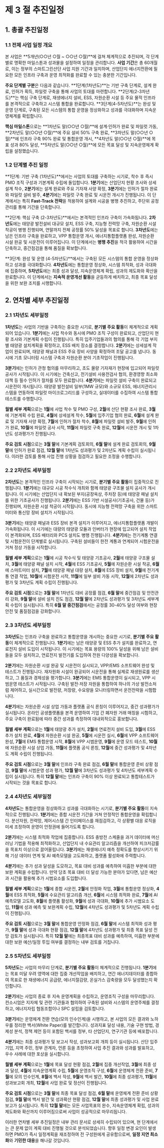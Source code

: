 # 제 3 절 추진일정

## 1. 총괄 추진일정

### 1.1 전체 사업 일정 개요

본 사업은 **5개년(○○년 ○월 ~ ○○년 ○월)**에 걸쳐 체계적으로 추진되며, 각 단계별로 명확한 마일스톤과 성과물을 설정하여 일정을 관리합니다. **사업 기간**은 총 60개월로, 이는 정부의 스마트그린산단 사업 지원 기간과 일치하며, 산업단지 에너지전환에 필요한 모든 인프라 구축과 운영 최적화를 완료할 수 있는 충분한 기간입니다.

**주요 단계별 구분**은 다음과 같습니다. **1단계(1차년도)**는 기반 구축 단계로, 설계 완료, 인허가 획득, 파일럿 구축을 통해 사업의 토대를 마련합니다. **2단계(2-3차년도)**는 핵심 구축 단계로, 재생에너지 설비, ESS, 자원순환 시설 등 주요 물적 인프라를 본격적으로 구축하고 시스템 통합을 완료합니다. **3단계(4-5차년도)**는 완성 및 운영 단계로, 구축된 모든 시스템의 통합 운영을 정상화하고 성과를 극대화하며 지속운영체계를 확립합니다.

**핵심 마일스톤**으로는 **1차년도 말(○○년 ○월)**에 설계·인허가 완료 및 파일럿 가동, **2차년도 말(○○년 ○월)**에 주요 설비 50% 구축 완료, **3차년도 말(○○년 ○월)**에 인프라 구축 90% 완료 및 통합운영 개시, **4차년도 말(○○년 ○월)**에 목표 성과 80% 달성, **5차년도 말(○○년 ○월)**에 모든 목표 달성 및 지속운영체계 확립을 설정했습니다.

### 1.2 단계별 추진 일정

**1단계: 기반 구축 (1차년도)**에서는 사업의 토대를 구축하는 시기로, 착수 후 즉시 PMO 조직 구성과 기본계획 수립에 돌입합니다. **1분기**에는 산업단지 현황 조사와 상세설계 착수, **2분기**에는 설계 완료와 주요 기자재 사양 확정, **3분기**에는 인허가 절차 완료와 파일럿 설비 발주, **4분기**에는 파일럿 구축 완료 및 시운전 개시가 진행됩니다. 이 단계에서는 특히 **Fast-Track 전략**을 적용하여 설계와 시공을 병행 추진하고, 주단위 공정관리를 통해 기간을 단축합니다.

**2단계: 핵심 구축 (2-3차년도)**에서는 본격적인 인프라 구축이 가속화됩니다. **2차년도**에는 태양광 발전설비 대규모 설치, ESS 구축, 지능형 전력망 구축, 자원순환 시설 착공이 병행 진행되며, 연말까지 전체 공정률 50% 달성을 목표로 합니다. **3차년도**에는 남은 인프라 구축을 완료하고, VPP 통합운영 개시, 에너지통합플랫폼 완성, 자원순환 시설 완공 및 시운전이 이루어집니다. 이 단계에서는 **병행 추진**을 적극 활용하여 시간을 단축하고, 중간점검을 통해 품질을 확보합니다.

**3단계: 완성 및 운영 (4-5차년도)**에서는 구축된 모든 시스템의 통합 운영을 정상화하고 성과를 극대화합니다. **4차년도**에는 통합운영 정상화, 시스템 최적화, 성과 극대화에 집중하며, **5차년도**에는 최종 성과 달성, 지속운영체계 확립, 성과의 제도화와 확산을 완료합니다. 이 단계에서는 **지속적 운영개선 활동**을 균등하게 배치하고, 최종 목표 달성을 위한 보완 조치를 시행합니다.

## 2. 연차별 세부 추진일정

### 2.1 1차년도 세부일정

**1차년도**는 사업의 기반을 구축하는 중요한 시기로, **분기별 주요 활동**이 체계적으로 계획되어 있습니다. **1분기**에는 사업 착수와 동시에 PMO 조직 구성이 완료되고, 산업단지 현황 조사와 기본계획 수립이 진행됩니다. 특히 입주기업들과의 협의를 통해 각 기업 부지별 태양광 설치계획을 확정하고, ESS 배치 장소를 결정합니다. **2분기**에는 상세설계 작업이 완료되며, 태양광 패널과 ESS 주요 장비 사양을 확정하여 조달 공고를 냅니다. 동시에 기초 모니터링 시스템 구축과 자원순환 분야 기초작업이 진행됩니다.

**3분기**에는 인허가 관청 협의를 마무리하고, 초도 물량 기자재가 현장에 입고되어 파일럿 공사가 시작됩니다. 이 시기에는 건축신고, 전기설비 사용전검사 협의, 환경영향 최소화 대책 등 필수 인허가 절차를 모두 완료합니다. **4분기**에는 파일럿 설비 구축이 완료되고 시운전이 개시됩니다. 태양광 발전설비 일부(1MW 규모)와 소규모 ESS, 에너지관리시스템을 연동하여 파일럿 마이크로그리드를 구성하고, 실데이터를 수집하여 시스템 통합 테스트를 수행합니다.

**월별 세부 계획**으로는 **1월**에 사업 착수 및 PMO 구성, **2월**에 산단 현황 조사 완료, **3월**에 기본계획 수립 완료, **4월**에 상세설계 착수, **5월**에 입주기업 협의 완료, **6월**에 설계 완료 및 기자재 사양 확정, **7월**에 인허가 절차 착수, **8월**에 파일럿 설비 발주, **9월**에 인허가 완료, **10월**에 파일럿 공사 시작, **11월**에 파일럿 구축 완료, **12월**에 시운전 개시 및 1차년도 성과평가가 진행됩니다.

**주요 검토 시점**으로는 **3월 말**에 기본계획 검토회의, **6월 말**에 설계 완료 검토회의, **9월 말**에 인허가 완료 점검, **12월 말**에 1차년도 성과평가 및 2차년도 계획 수립이 실시됩니다. 이러한 검토를 통해 사업 진행 상황을 점검하고 필요한 조정을 수행합니다.

### 2.2 2차년도 세부일정

**2차년도**는 본격적인 인프라 구축이 시작되는 시기로, **분기별 주요 활동**이 집중적으로 진행됩니다. **1분기**에는 대규모 시공 착수식 개최와 함께 태양광 구조물 설치 공사가 개시됩니다. 이 시기에는 산업단지 내 확보된 부지(공장옥상, 주차장 등)에 태양광 패널 설치를 위한 기초공사가 진행됩니다. **2분기**에는 ESS 기반 시설공사(기초공사, 건물 등)가 진행되며, 자원순환 시설 착공이 시작됩니다. 동시에 지능형 전력망 구축을 위한 스마트미터와 통신망 장비 설치가 시작됩니다.

**3분기**에는 태양광 패널과 ESS 장비 본격 설치가 이루어지고, 에너지통합플랫폼 개발이 가속화됩니다. 이 시기에는 대량의 태양광 모듈과 인버터가 현장에 입고되어 설치 작업이 본격화되며, ESS 배터리와 PCS 설치도 병행 진행됩니다. **4분기**에는 전기계통 연결 및 시험운전이 단계별로 실시됩니다. 구축된 설비들이 한전 계통과 연계되어 시험운전을 거쳐 정상 가동을 시작합니다.

**월별 세부 계획**으로는 **1월**에 시공 착수식 및 태양광 기초공사, **2월**에 태양광 구조물 설치, **3월**에 태양광 패널 설치 시작, **4월**에 ESS 기초공사, **5월**에 자원순환 시설 착공, **6월**에 스마트미터 설치, **7월**에 태양광 패널 대량 설치, **8월**에 ESS 장비 설치, **9월**에 전기계통 연결 작업, **10월**에 시험운전 시작, **11월**에 일부 설비 가동 시작, **12월**에 2차년도 성과평가 및 3차년도 계획 수립이 진행됩니다.

**주요 검토 시점**으로는 **3월 말**에 1차년도 대비 공정률 점검, **6월 말**에 중간점검 및 안전관리 강화, **9월 말**에 설비 설치 진도 점검, **12월 말**에 2차년도 성과평가 및 3차년도 세부계획 수립이 실시됩니다. 특히 **6월 말 중간점검**에서는 공정률 30-40% 달성 여부와 현장안전 및 품질점검을 강화합니다.

### 2.3 3차년도 세부일정

**3차년도**는 인프라 구축을 완료하고 통합운영을 개시하는 중요한 시기로, **분기별 주요 활동**이 체계적으로 진행됩니다. **1분기**에는 남은 태양광 및 ESS 추가 설치를 완료하고, 연료전지 설비 도입이 시작됩니다. 이 시기에는 목표 용량의 100% 달성을 위해 남은 설비들을 모두 설치하고, 연료전지 발전기를 도입하여 전원 다양성을 확보합니다.

**2분기**에는 자원순환 시설 완공 및 시운전이 실시되고, VPP/EMS 소프트웨어 완성 및 테스트가 진행됩니다. 재자원화 시설이 완공되어 시운전을 통해 실제로 재생원료를 생산하고, 그 품질과 경제성을 평가합니다. **3분기**에는 EMS 통합운영이 실시되고, VPP 시범운영 테스트가 시작됩니다. 구축된 발전·저장 자원을 통합하여 하나의 가상 발전소처럼 제어하고, 실시간으로 발전량, 저장량, 수요량을 모니터링하면서 운전전략을 시험합니다.

**4분기**에는 자원순환 시설 상업 가동과 플랫폼 공식 론칭이 이루어지고, 중간 성과평가가 실시됩니다. 온라인 공생플랫폼을 본격 운영하여 기업 간 폐자원 거래 매칭을 시험하고, 주요 구축이 완료됨에 따라 중간 성과를 측정하여 대내외적으로 홍보합니다.

**월별 세부 계획**으로는 **1월**에 태양광 추가 설치, **2월**에 연료전지 설비 도입, **3월**에 ESS 추가 설치 완료, **4월**에 자원순환 시설 완공, **5월**에 시운전 실시, **6월**에 VPP 소프트웨어 완성, **7월**에 EMS 통합운영 시작, **8월**에 VPP 시범운영, **9월**에 운영 모드 테스트, **10월**에 자원순환 시설 상업 가동, **11월**에 플랫폼 공식 론칭, **12월**에 중간 성과평가 및 4차년도 계획 수립이 진행됩니다.

**주요 검토 시점**으로는 **3월 말**에 인프라 구축 완료 점검, **6월 말**에 통합운영 준비 상황 점검, **9월 말**에 시범운영 성과 평가, **12월 말**에 3차년도 성과평가 및 4차년도 세부계획 수립이 실시됩니다. 특히 **12월 말**에는 인프라 구축이 90% 이상 완료되고 통합테스트가 시작되는 것을 목표로 합니다.

### 2.4 4차년도 세부일정

**4차년도**는 통합운영을 정상화하고 성과를 극대화하는 시기로, **분기별 주요 활동**이 지속적으로 진행됩니다. **1분기**에는 종합 시운전 기간을 거쳐 안정적인 통합운영을 확립합니다. 분산자원, 전력망, 제어시스템 간 인터페이스를 재점검하고, 각 상황별 대응 로직을 미세 조정하여 운영이 안정권에 들어가도록 합니다.

**2분기**에는 시스템 최적화 작업에 집중합니다. ESS 충방전 스케줄을 과거 데이터에 머신러닝 기법을 적용해 최적화하고, 산업단지 내 수요관리 알고리즘을 개선하여 피크저감률을 목표치 이상으로 끌어올립니다. **3분기**에는 재생에너지 예측 정확도를 향상시키기 위해 기상 데이터 연계 및 AI 예측모델을 고도화하고, 플랫폼 활성화에 주력합니다.

**4분기**에는 추가 성과 달성을 도모하고, 목표 대비 성과를 예측하여 미흡한 부분에 대한 보완 계획을 수립합니다. 만약 당초 목표 대비 더 달성 가능한 분야가 있다면, 남은 예산과 시간을 활용해 추가 시범요소를 도입합니다.

**월별 세부 계획**으로는 **1월**에 종합 시운전, **2월**에 안정화 작업, **3월**에 통합운영 정상화, **4월**에 ESS 최적화, **5월**에 수요관리 알고리즘 개선, **6월**에 시스템 최적화 완료, **7월**에 AI 예측모델 고도화, **8월**에 플랫폼 활성화, **9월**에 성과 극대화, **10월**에 추가 시범요소 도입, **11월**에 성과 예측 및 보완계획 수립, **12월**에 4차년도 성과평가 및 5차년도 계획 수립이 진행됩니다.

**주요 검토 시점**으로는 **3월 말**에 통합운영 안정화 점검, **6월 말**에 시스템 최적화 성과 평가, **9월 말**에 성과 극대화 현황 점검, **12월 말**에 4차년도 성과평가 및 최종 목표 달성 전망 검토가 실시됩니다. 특히 **12월 말**에는 최종목표 대비 성과를 예측하여, 미흡한 부분에 대한 보완 예산/일정 투입 여부를 결정하는 내부 검토를 거칩니다.

### 2.5 5차년도 세부일정

**5차년도**는 사업의 마무리 단계로, **분기별 주요 활동**이 체계적으로 진행됩니다. **1분기**에는 목표 미달 우려 영역에 대한 집중 개선작업을 배치하고, 연간 에너지데이터를 종합하여 목표로 한 재생에너지 공급량, 에너지절감량, 온실가스 감축량을 모두 달성했는지 확인합니다.

**2분기**에는 사업의 종료 후 지속 운영계획을 수립하고, 운영조직 구성을 마무리합니다. 컨소시엄은 지자체 및 관련 기관들과 협의하여 구축된 설비와 시스템의 운영주체를 결정하고, 에너지자립 협동조합이나 SPC 설립을 검토합니다.

**3분기**에는 운영체계 전환 연습(모의 인수인계)을 시행하고, 본 사업의 모든 결과와 노하우를 정리한 백서(White Paper)를 발간합니다. 성과지표 달성 내용, 기술 구현 방법, 경제성 분석, 정책 제언 등이 포함된 백서를 정부, 타 산업단지, 연구기관 등에 배포합니다.

**4분기**에는 최종 성과평가 및 보고서 작성, 성과보고회 개최 등이 실시됩니다. 산단 입주기업, 지역 주민, 정부 관계자, 언론 등을 초청하여 사업 추진 결과와 성과를 발표하고, 우수 사례에 대한 포상을 실시합니다.

**월별 세부 계획**으로는 **1월**에 목표 달성 현황 점검, **2월**에 집중 개선작업, **3월**에 최종 성과 달성, **4월**에 지속운영계획 수립, **5월**에 운영조직 구성, **6월**에 운영체계 전환 준비, **7월**에 모의 인수인계, **8월**에 백서 작성, **9월**에 백서 발간, **10월**에 최종 성과평가, **11월**에 성과보고회 개최, **12월**에 사업 완료 및 정산이 진행됩니다.

**주요 검토 시점**으로는 **3월 말**에 최종 목표 달성 점검, **6월 말**에 운영체계 전환 준비 상황 점검, **9월 말**에 백서 발간 및 성과확산 현황 점검, **12월 말**에 최종 성과평가 및 사업 완료 보고가 실시됩니다. 특히 **12월 말**에는 모든 사업목표의 완수, 지속운영체계 확립, 성과의 제도화와 확산까지 이루어짐으로써 사업이 성공적으로 마무리됩니다.

이러한 연차별 세부 추진일정은 내부 관리 문서로 상세히 수립되어 있으며, 현 단계에서는 큰 문제 없이 계획 대비 진행될 것으로 분석되었습니다. 향후 일정 변경 요인이 발생하면 PMO가 즉시 일정계획을 재조정하여 전 구성원에게 공유함으로써, **일정 지연 최소화**와 **기민한 대응**을 해나갈 것입니다.
